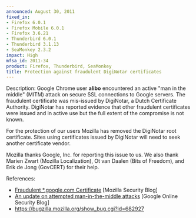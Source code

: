 ```yaml
---
announced: August 30, 2011
fixed_in:
- Firefox 6.0.1
- Firefox Mobile 6.0.1
- Firefox 3.6.21
- Thunderbird 6.0.1
- Thunderbird 3.1.13
- SeaMonkey 2.3.2
impact: High
mfsa_id: 2011-34
product: Firefox, Thunderbird, SeaMonkey
title: Protection against fraudulent DigiNotar certificates
---
```


<p><span class="label">Description:</span> Google Chrome user <strong>alibo</strong>
encountered an active "man in the middle" (MITM) attack on secure SSL
connections to Google servers. The fraudulent certificate was mis-issued by
DigiNotar, a Dutch Certificate Authority. DigiNotar has reported evidence
that other fraudulent certificates were issued and in active use but the full
extent of the compromise is not known.</p>

<p>For the protection of our users Mozilla has removed the DigiNotar root
certificate. Sites using certificates issued by DigiNotar will need to
seek another certificate vendor.</p>

<p>Mozilla thanks Google, Inc. for reporting this issue to us. We also
thank Marien Zwart (Mozilla Localization), Ot van Daalen (Bits of Freedom),
and Erik de Jong (GovCERT) for their help. </p>

<p><span class="label">References:</span><br/></p>

  <ul>
    <li><a href="http://blog.mozilla.com/security/2011/08/29/fraudulent-google-com-certificate/">
        Fraudulent *.google.com Certificate</a> [Mozilla Security Blog]</li>
    <li><a href="http://googleonlinesecurity.blogspot.com/2011/08/update-on-attempted-man-in-middle.html">
        An update on attempted man-in-the-middle attacks</a> [Google Online Security Blog]</li>
    <li><a href="https://bugzilla.mozilla.org/show_bug.cgi?id=682927">
        https://bugzilla.mozilla.org/show_bug.cgi?id=682927</a></li>
  </ul>




